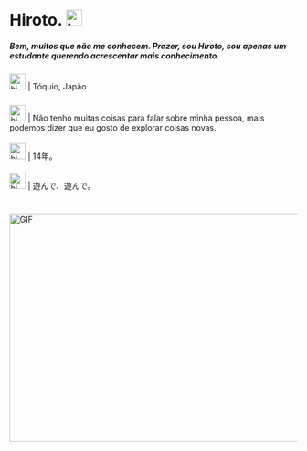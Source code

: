 # Hiroto. <img src = "https://cdn.discordapp.com/attachments/750576652290883584/800922070635642900/733558500575281204.gif" width = "28px" alt = "hi">


##### Bem, muitos que não me conhecem. Prazer, sou Hiroto, sou apenas um estudante querendo acrescentar mais conhecimento.

### 
<img src = "https://cdn.discordapp.com/attachments/750576652290883584/814839923772882974/az_pdl.png" width = "28px" alt = "hi">  | Tóquio, Japão
#####
<img src = "https://cdn.discordapp.com/attachments/750576652290883584/814839923772882974/az_pdl.png" width = "28px" alt = "hi">  | Não tenho muitas coisas para falar sobre minha pessoa, mais podemos dizer que eu gosto de explorar coisas novas.
####
<img src = "https://cdn.discordapp.com/attachments/750576652290883584/814839923772882974/az_pdl.png" width = "28px" alt = "hi">  | 14年。
####
<img src = "https://cdn.discordapp.com/attachments/750576652290883584/814839923772882974/az_pdl.png" width = "28px" alt = "hi">  | 遊んで、遊んで。
#


<img align = "right" alt = "GIF" height = "400" width = "800" src = "https://github.com/HirotoDsc/zzzzzz/blob/main/ff7c780990c7f867de2061645d9eff86.gif" /> <br>

